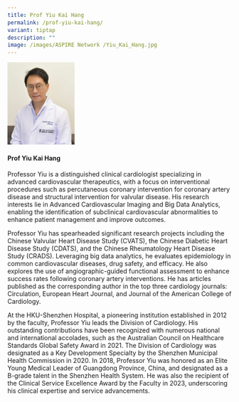 ```yaml
---
title: Prof Yiu Kai Hang
permalink: /prof-yiu-kai-hang/
variant: tiptap
description: ""
image: /images/ASPIRE Network /Yiu_Kai_Hang.jpg
---
```

<p></p>
<div class="isomer-image-wrapper">
<img style="width: 30%;" height="auto" width="100%" alt="" src="/images/ASPIRE Network /Yiu_Kai_Hang.jpg">
</div>
<h4><strong>Prof Yiu Kai Hang</strong></h4>
<p>Professor Yiu is a distinguished clinical cardiologist specializing in
advanced cardiovascular therapeutics, with a focus on interventional procedures
such as percutaneous coronary intervention for coronary artery disease
and structural intervention for valvular disease. His research interests
lie in Advanced Cardiovascular Imaging and Big Data Analytics, enabling
the identification of subclinical cardiovascular abnormalities to enhance
patient management and improve outcomes.</p>
<p>Professor Yiu has spearheaded significant research projects including
the Chinese Valvular Heart Disease Study (CVATS), the Chinese Diabetic
Heart Disease Study (CDATS), and the Chinese Rheumatology Heart Disease
Study (CRADS). Leveraging big data analytics, he evaluates epidemiology
in common cardiovascular diseases, drug safety, and efficacy. He also explores
the use of angiographic-guided functional assessment to enhance success
rates following coronary artery interventions. He has articles published
as the corresponding author in the top three cardiology journals: Circulation,
European Heart Journal, and Journal of the American College of Cardiology.</p>
<p>At the HKU-Shenzhen Hospital, a pioneering institution established in
2012 by the faculty, Professor Yiu leads the Division of Cardiology. His
outstanding contributions have been recognized with numerous national and
international accolades, such as the Australian Council on Healthcare Standards
Global Safety Award in 2021. The Division of Cardiology was designated
as a Key Development Specialty by the Shenzhen Municipal Health Commission
in 2020. In 2018, Professor Yiu was honored as an Elite Young Medical Leader
of Guangdong Province, China, and designated as a B-grade talent in the
Shenzhen Health System. He was also the recipient of the Clinical Service
Excellence Award by the Faculty in 2023, underscoring his clinical expertise
and service advancements.</p>